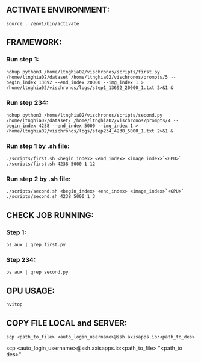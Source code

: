 ## ACTIVATE ENVIRONMENT:

    source ../env1/bin/activate

## FRAMEWORK:

### Run step 1:

    nohup python3 /home/ltnghia02/vischronos/scripts/first.py /home/ltnghia02/dataset /home/ltnghia02/vischronos/prompts/5 --begin_index 13692 --end_index 20000 --img_index 1 > /home/ltnghia02/vischronos/logs/step1_13692_20000_1.txt 2>&1 &

### Run step 234:

    nohup python3 /home/ltnghia02/vischronos/scripts/second.py /home/ltnghia02/dataset/ /home/ltnghia02/vischronos/prompts/4 --begin_index 4238 --end_index 5000 --img_index 1 > /home/ltnghia02/vischronos/logs/step234_4238_5000_1.txt 2>&1 &

### Run step 1 by .sh file:

    ./scripts/first.sh <begin_index> <end_index> <image_index>`<GPU>`
	./scripts/first.sh 4238 5000 1 12

### Run step 2 by .sh file:

    ./scripts/second.sh <begin_index> <end_index> <image_index>`<GPU>`
	./scripts/second.sh 4238 5000 1 3

## CHECK JOB RUNNING:

### Step 1:

    ps aux | grep first.py

### Step 234:

    ps aux | grep second.py

## GPU USAGE:

    nvitop

## COPY FILE LOCAL and SERVER:

    scp <path_to_file> <auto_login_username>@ssh.axisapps.io:<path_to_des>

scp <auto_login_username>@ssh.axisapps.io:<path_to_file> "<path_to des>"
